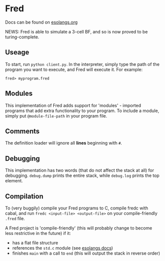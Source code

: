 # Fred

Docs can be found on [esolangs.org](https://esolangs.org/wiki/Fred)

NEWS:
Fred is able to simulate a 3-cell BF, and so is now proved to be turing-complete.

## Useage
To start, run `python client.py`. In the interpreter, simply type the path of the program you want to execute, and Fred will execute it. For example:
```
fred> myprogram.fred
```

## Modules
This implementation of Fred adds support for 'modules' - imported programs that add extra functionality to your program. To include a module, simply put `@module-file-path` in your program file.

## Comments
The definition loader will ignore all **lines** beginning with `#`.

## Debugging
This implementation has two words (that do not affect the stack at all) for debugging. `debug.dump` prints the entire stack, while `debug.log` prints the top element.

## Compilation
To (very buggily) compile your Fred programs to C, compile fredc with cabal, and run `fredc <input-file> <output-file>` on your compile-friendly `.fred` file.

A Fred project is 'compile-friendly' (this will probably change to become less restrictive in the future) if it:
- has a flat file structure
- references the `std.c` module (see [esolangs docs](https://esolangs.org/wiki/Fred))
- finishes `main` with a call to `end` (this will output the stack in reverse order)